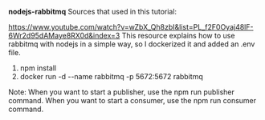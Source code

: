 **nodejs-rabbitmq**
Sources that used in this tutorial:

https://www.youtube.com/watch?v=wZbX_Qh8zbI&list=PL_f2F0Oyaj48lF-6Wr2d95dAMaye8RX0d&index=3
This resource explains how to use rabbitmq with nodejs in a simple way, so I dockerized it and added an .env file.

1. npm install
2. docker run -d --name rabbitmq -p 5672:5672 rabbitmq

Note: When you want to start a publisher, use the npm run publisher command. When you want to start a consumer, use the npm run consumer command.
